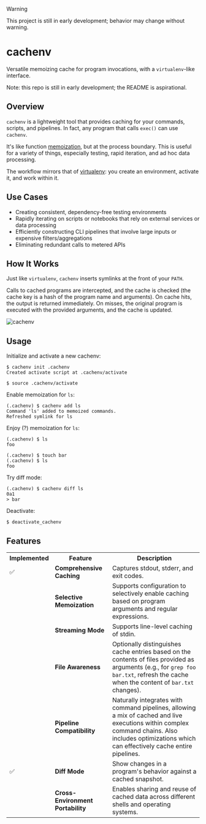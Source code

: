 > [!WARNING]
> This project is still in early development; behavior may change without warning.

# cachenv
Versatile memoizing cache for program invocations, with a `virtualenv`-like
interface.

Note: this repo is still in early development; the README is aspirational.

## Overview
`cachenv` is a lightweight tool that provides caching for your commands,
scripts, and pipelines. In fact, any program that calls `exec()` can use `cachenv`.

It's like function [memoization](https://en.wikipedia.org/wiki/Memoization), but at
the process boundary. This is useful for a variety of things, especially testing,
rapid iteration, and ad hoc data processing.

The workflow mirrors that of [virtualenv](https://virtualenv.pypa.io/en/latest/):
you create an environment, activate it, and work within it.

## Use Cases
* Creating consistent, dependency-free testing environments
* Rapidly iterating on scripts or notebooks that rely on external services or data processing
* Efficiently constructing CLI pipelines that involve large inputs or expensive filters/aggregations
* Eliminating redundant calls to metered APIs

## How It Works
Just like `virtualenv`, `cachenv` inserts symlinks at the front of your `PATH`.

Calls to cached programs are intercepted, and the cache is checked (the cache key is
a hash of the program name and arguments). On cache hits, the output is returned
immediately. On misses, the original program is executed with the provided arguments, 
and the cache is updated.

![cachenv](https://github.com/user-attachments/assets/7d50463a-b8d1-4bc4-a932-c5b68c4fd177)

## Usage
Initialize and activate a new cachenv:
```
$ cachenv init .cachenv
Created activate script at .cachenv/activate

$ source .cachenv/activate
```

Enable memoization for `ls`:
```
(.cachenv) $ cachenv add ls
Command 'ls' added to memoized commands.
Refreshed symlink for ls
```

Enjoy (?) memoization for `ls`:
```
(.cachenv) $ ls
foo

(.cachenv) $ touch bar
(.cachenv) $ ls
foo

```

Try diff mode:
```
(.cachenv) $ cachenv diff ls
0a1
> bar
```

Deactivate:
```
$ deactivate_cachenv
```
## Features
<table>
  <tr>
    <th>Implemented</th>
    <th>Feature</th>
    <th>Description</th>
  </tr>
  <tr>
    <td>✅</td>
    <td><strong>Comprehensive Caching</strong></td>
    <td>Captures stdout, stderr, and exit codes.</td>
  </tr>
  <tr>
    <td></td>
    <td><strong>Selective Memoization</strong></td>
    <td>Supports configuration to selectively enable caching based on program
        arguments and regular expressions.</td>
  </tr>
  <tr>
    <td></td>
    <td><strong>Streaming Mode</strong></td>
    <td>Supports line-level caching of stdin.</td>
  </tr>
  <tr>
    <td></td>
    <td><strong>File Awareness</strong></td>
    <td>Optionally distinguishes cache entries based on the contents of files
        provided as arguments (e.g., for <code>grep foo bar.txt</code>, refresh
        the cache when the content of <code>bar.txt</code> changes).</td>
  </tr>
  <tr>
    <td></td>
    <td><strong>Pipeline Compatibility</strong></td>
    <td>Naturally integrates with command pipelines, allowing a mix of cached and
        live executions within complex command chains. Also includes
        optimizations which can effectively cache entire pipelines.</td>
  </tr>
  <tr>
    <td>✅</td>
    <td><strong>Diff Mode</strong></td>
    <td>Show changes in a program's behavior against a cached snapshot.</td>
  </tr>
  <tr>
    <td></td>
    <td><strong>Cross-Environment Portability</strong></td>
    <td>Enables sharing and reuse of cached data across different shells and 
        operating systems.</td>
  </tr>
</table>
